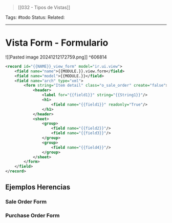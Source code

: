 > [[032 - Tipos de Vistas]]

Tags: #todo
Status: 
Related: 

___
# Vista Form - Formulario

![[Pasted image 20241212172759.png]] ^606814
```xml
<record id="{{NAME}}_view_form" model="ir.ui.view">  
    <field name="name">{{MODULE.}}.view.form</field>  
    <field name="model">{{MODULE.}}</field>  
    <field name="arch" type="xml">  
        <form string="Item detail" class="o_sale_order" create="false">  
            <header>  
	            <label for="{{field1}}" string="{{String1}}"/>  
				<h1>  
					<field name="{{field1}}" readonly="True"/>  
				</h1>  
            </header>  
            <sheet>  
                <group>  
                    <field name="{{field2}}"/>  
                    <field name="{{field3}}"/>  
                </group>  
                <group>  
                    <field name="{{field4}}"/>  
                </group>  
            </sheet>  
        </form>  
    </field>  
</record>
```

## Ejemplos Herencias

### Sale Order Form
### Purchase Order Form
